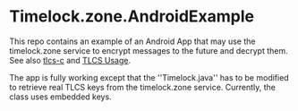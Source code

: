 # Timelock.zone.AndroidExample
This repo contains an example of an Android App that may use the timelock.zone service to encrypt messages to the future and decrypt them.
See also [tlcs-c](https://github.com/aragonzkresearch/tlcs-c/) and [TLCS Usage]((https://github.com/aragonzkresearch/tlcs-c/blob/main/examples/howtoencrypt.md)).

The app is fully working except that the ''Timelock.java'' has to be modified to retrieve real TLCS keys from the timelock.zone service. Currently, the class uses embedded keys.
